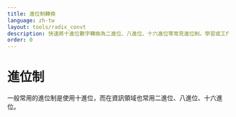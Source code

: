 ```yaml
---
title: 進位制轉換
language: zh-tw
layout: tools/radix_convt
description: 快速將十進位數字轉換為二進位、八進位、十六進位等常見進位制。學習或工作時，需要不同進位制轉換？這個工具讓你輕鬆完成。
order: 0
---
```


# 進位制

一般常用的進位制是使用十進位，而在資訊領域也常用二進位、八進位、十六進位。
